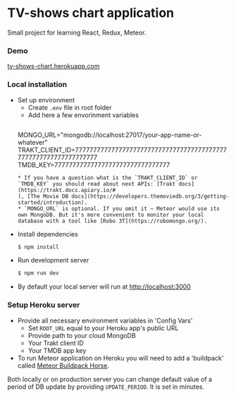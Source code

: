 # TV-shows chart application

Small project for learning React, Redux, Meteor.

### Demo

[tv-shows-chart.herokuapp.com](https://tv-shows-chart.herokuapp.com)

### Local installation

* Set up environment
  * Create `.env` file in root folder
  * Add here a few envorinment variables
    ```
  MONGO_URL="mongodb://localhost:27017/your-app-name-or-whatever"
  TRAKT_CLIENT_ID=7777777777777777777777777777777777777777777777777777777777777777
  TMDB_KEY=77777777777777777777777777777777
    ```
  * If you have a question what is the `TRAKT_CLIENT_ID` or `TMDB_KEY` you should read about next APIs: [Trakt docs](https://trakt.docs.apiary.io/#
  ), [The Movie DB docs](https://developers.themoviedb.org/3/getting-started/introduction).
  * `MONGO_URL` is optional. If you omit it — Meteor would use its own MongoDB. But it's more convenient to monitor your local database with a tool like [Robo 3T](https://robomongo.org/).
* Install dependencies
  ```sh
  $ npm install
  ```
* Run development server
  ```sh
  $ npm run dev
  ```
* By default your local server will run at [http://localhost:3000](http://localhost:3000)

### Setup Heroku server

* Provide all necessary environment variables in 'Config Vars'
  * Set `ROOT_URL` equal to your Heroku app's public URL
  * Provide path to your cloud MongoDB
  * Your Trakt client ID
  * Your TMDB app key
* To run Meteor application on Heroku you will need to add a 'buildpack' called [Meteor Buildpack Horse](https://github.com/AdmitHub/meteor-buildpack-horse).

Both locally or on production server you can change default value of a period of DB update by providing `UPDATE_PERIOD`. It is set in minutes.

